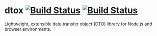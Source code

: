 # dtox [![Build Status](https://img.shields.io/travis/pstadler/dtox/master.svg?style=flat-square)](https://travis-ci.org/pstadler/dtox) [![Build Status](https://img.shields.io/coveralls/pstadler/dtox/master.svg?style=flat-square)](https://coveralls.io/github/pstadler/dtox?branch=master)

Lightweight, extensible data transfer object (DTO) library for Node.js and browser environments.